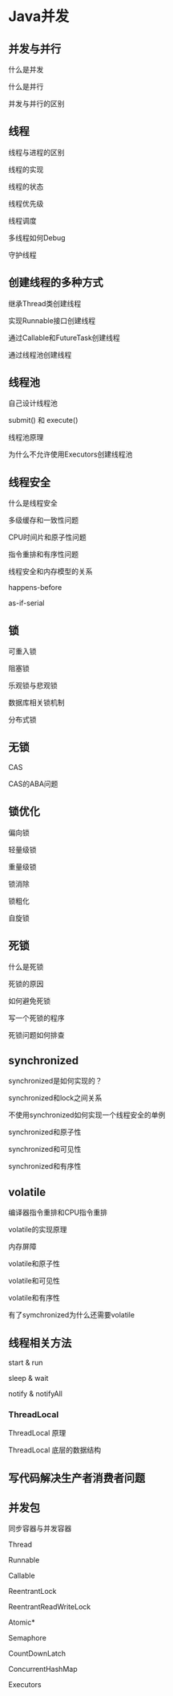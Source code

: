 # Java并发

## 并发与并行

什么是并发

什么是并行

并发与并行的区别

## 线程

线程与进程的区别

线程的实现

线程的状态

线程优先级

线程调度

多线程如何Debug

守护线程

## 创建线程的多种方式

继承Thread类创建线程

实现Runnable接口创建线程

通过Callable和FutureTask创建线程

通过线程池创建线程

## 线程池

自己设计线程池

submit() 和 execute()

线程池原理

为什么不允许使用Executors创建线程池

## 线程安全

什么是线程安全

多级缓存和一致性问题

CPU时间片和原子性问题

指令重排和有序性问题

线程安全和内存模型的关系

happens-before

as-if-serial

## 锁

可重入锁

阻塞锁

乐观锁与悲观锁

数据库相关锁机制

分布式锁

## 无锁

CAS

CAS的ABA问题

## 锁优化

偏向锁

轻量级锁

重量级锁

锁消除

锁粗化

自旋锁

## 死锁

什么是死锁

死锁的原因

如何避免死锁

写一个死锁的程序

死锁问题如何排查

## synchronized

synchronized是如何实现的？

synchronized和lock之间关系

不使用synchronized如何实现一个线程安全的单例

synchronized和原子性

synchronized和可见性

synchronized和有序性

## volatile

编译器指令重排和CPU指令重排

volatile的实现原理

内存屏障

volatile和原子性

volatile和可见性

volatile和有序性

有了symchronized为什么还需要volatile

## 线程相关方法

start & run

sleep & wait

notify & notifyAll

### ThreadLocal

ThreadLocal 原理

ThreadLocal 底层的数据结构

## 写代码解决生产者消费者问题

## 并发包

同步容器与并发容器

Thread

Runnable

Callable

ReentrantLock

ReentrantReadWriteLock

Atomic*

Semaphore

CountDownLatch

ConcurrentHashMap

Executors
